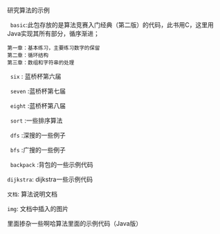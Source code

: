 研究算法的示例

`` basic``:此包存放的是算法竞赛入门经典（第二版）的代码，此书用C，这里用Java实现其所有部分，循序渐进；
    
    第一章：基本练习，主要练习数字的保留
    第二章：循环结构
    第三章：数组和字符串的处理
    
`` six`` : 蓝桥杯第六届

`` seven`` :蓝桥杯第七届

`` eight`` :蓝桥杯第八届

`` sort`` :一些排序算法

`` dfs`` :深搜的一些例子

`` bfs`` :广搜的一些例子

`` backpack`` :背包的一些示例代码

``dijkstra``: dijkstra一些示例代码

``文档``:  算法说明文档

``img``:  文档中插入的图片

里面掺杂一些啊哈算法里面的示例代码（Java版）